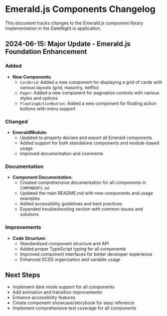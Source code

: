 # Emerald.js Components Changelog

This document tracks changes to the Emerald.js component library implementation in the DateNight.io application.

## 2024-06-15: Major Update - Emerald.js Foundation Enhancement

### Added

- **New Components**:
  - `CardGrid`: Added a new component for displaying a grid of cards with various layouts (grid, masonry, netflix)
  - `Pager`: Added a new component for pagination controls with various styles and options
  - `FloatingActionButton`: Added a new component for floating action buttons with menu support

### Changed

- **EmeraldModule**:
  - Updated to properly declare and export all Emerald components
  - Added support for both standalone components and module-based usage
  - Improved documentation and comments

### Documentation

- **Component Documentation**:
  - Created comprehensive documentation for all components in `COMPONENTS.md`
  - Updated the main README.md with new components and usage examples
  - Added accessibility guidelines and best practices
  - Expanded troubleshooting section with common issues and solutions

### Improvements

- **Code Structure**:
  - Standardized component structure and API
  - Added proper TypeScript typing for all components
  - Improved component interfaces for better developer experience
  - Enhanced SCSS organization and variable usage

## Next Steps

- Implement dark mode support for all components
- Add animation and transition improvements
- Enhance accessibility features
- Create component showcase/storybook for easy reference
- Implement comprehensive test coverage for all components
